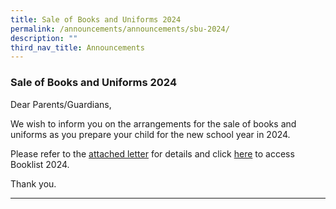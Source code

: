 ```yaml
---
title: Sale of Books and Uniforms 2024
permalink: /announcements/announcements/sbu-2024/
description: ""
third_nav_title: Announcements
---
```

### Sale of Books and Uniforms 2024

Dear Parents/Guardians,

We wish to inform you on the arrangements for the sale of books and uniforms as you prepare your child for the new school year in 2024.

Please refer to the [attached letter](/files/Booklists/2023%20sale%20of%20books%20and%20uniforms_ltr%20to%20parents_final_20231012.pdf) for details and click [here](https://www.serangoonsec.moe.edu.sg/parents-and-students/General-Matters/booklists-2024/) to access Booklist 2024.


Thank you. 

<hr>
